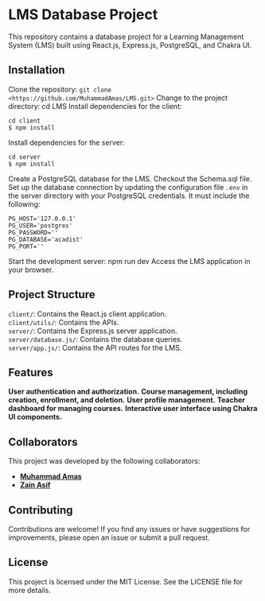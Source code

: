 # LMS Database Project

This repository contains a database project for a Learning Management System (LMS) built using React.js, Express.js, PostgreSQL, and Chakra UI.

## Installation

Clone the repository: ```git clone <https://github.com/MuhammadAmas/LMS.git>```
Change to the project directory: cd LMS
Install dependencies for the client: 
```
cd client
$ npm install
```

Install dependencies for the server: 
```
cd server
$ npm install
```
Create a PostgreSQL database for the LMS. Checkout the Schema.sql file.
Set up the database connection by updating the configuration file `.env` in the server directory with your PostgreSQL credentials. It must include the following:
```
PG_HOST='127.0.0.1'
PG_USER='postgres'
PG_PASSWORD=''
PG_DATABASE='acadist' 
PG_PORT=''
```
Start the development server: npm run dev
Access the LMS application in your browser.

## Project Structure

`client/`: Contains the React.js client application.\
`client/utils/`: Contains the APIs.\
`server/`: Contains the Express.js server application.\
`server/database.js/`: Contains the database queries.\
`server/app.js/`: Contains the API routes for the LMS.

## Features

**User authentication and authorization.**
**Course management, including creation, enrollment, and deletion.**
**User profile management.**
**Teacher dashboard for managing courses.**
**Interactive user interface using Chakra UI components.**

## Collaborators

This project was developed by the following collaborators:

- **[Muhammad Amas](https://github.com/MuhammadAmas)**
- **[Zain Asif](https://github.com/ZainAsif767)**

## Contributing

Contributions are welcome! If you find any issues or have suggestions for improvements, please open an issue or submit a pull request.

## License

This project is licensed under the MIT License. See the LICENSE file for more details.
